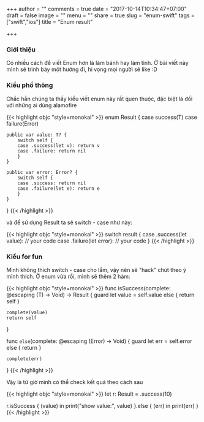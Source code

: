 +++
author = ""
comments = true
date = "2017-10-14T10:34:47+07:00"
draft = false
image = ""
menu = ""
share = true
slug = "enum-swift"
tags = ["swift","ios"]
title = "Enum result"

+++

### Giới thiệu

Có nhiều cách để viết Enum hơn là làm bánh hay làm tình. Ở bài viết này mình sẽ trình bày một hướng đi, hi vọng mọi người sẽ like :D

### Kiểu phổ thông

Chắc hẳn chúng ta thấy kiểu viết enum này rất quen thuộc, đặc biệt là đối với những ai dùng alamofire

{{< highlight objc "style=monokai" >}}
enum Result<T> {
    case success(T)
    case failure(Error)
    
    public var value: T? {
        switch self {
        case .success(let v): return v
        case .failure: return nil
        }
    }
    
    public var error: Error? {
        switch self {
        case .success: return nil
        case .failure(let e): return e
        }
    }
}
{{< /highlight >}}

và để sử dụng Result ta sẽ switch - case như này:

{{< highlight objc "style=monokai" >}}
switch result {
case .success(let value):
 	// your code
case .failure(let error):
	// your code
}
{{< /highlight >}}


### Kiểu for fun

Mình không thích switch - case cho lắm, vậy nên sẽ "hack" chút theo ý mình thích.
Ở enum vừa rồi, mình sẽ thêm 2 hàm:

{{< highlight objc "style=monokai" >}}
func isSuccess(complete: @escaping (T) -> Void) -> Result<T> {
    guard let value = self.value else {
        return self
    }
    
    complete(value)
    return self
}

func `else`(complete: @escaping (Error) -> Void) {
    guard let err = self.error else {
        return
    }
    
    complete(err)
}
{{< /highlight >}}


Vậy là từ giờ mình có thể check kết quả theo cách sau

{{< highlight objc "style=monokai" >}}
let r: Result<Int> = .success(10)

r.isSuccess { (value) in
    print("show value:", value)
}.else { (err) in
    print(err)
}
{{< /highlight >}}

